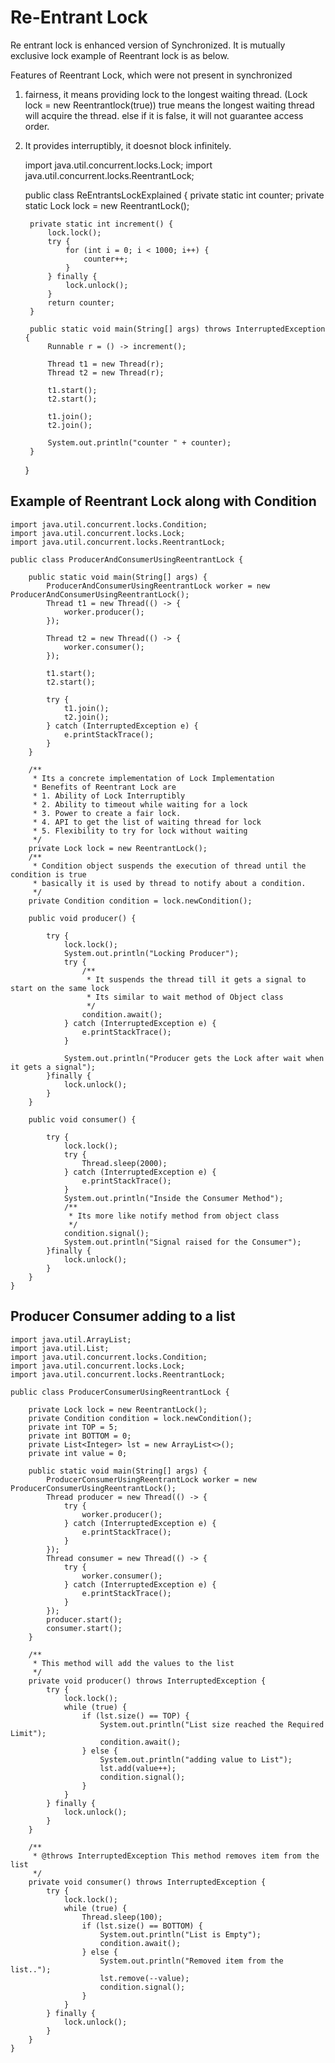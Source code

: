 # Re-Entrant Lock
Re entrant lock is enhanced version of Synchronized. It is mutually exclusive lock
example of Reentrant lock is as below.

Features of Reentrant Lock, which were not present in synchronized

1. fairness, it means providing lock to the longest waiting thread.
   (Lock lock = new Reentrantlock(true))
   true means the longest waiting thread will acquire the thread.
   else if it is false, it will not guarantee access order. 
2. It provides interruptibly, it doesnot block infinitely.
 

    import java.util.concurrent.locks.Lock;
    import java.util.concurrent.locks.ReentrantLock;
    
    public class ReEntrantsLockExplained {
        private static int counter;
        private static Lock lock = new ReentrantLock();
    
        private static int increment() {
            lock.lock();
            try {
                for (int i = 0; i < 1000; i++) {
                    counter++;
                }
            } finally {
                lock.unlock();
            }
            return counter;
        }
    
        public static void main(String[] args) throws InterruptedException {
            Runnable r = () -> increment();
    
            Thread t1 = new Thread(r);
            Thread t2 = new Thread(r);
    
            t1.start();
            t2.start();
    
            t1.join();
            t2.join();
    
            System.out.println("counter " + counter);
        }
    }

## Example of Reentrant Lock along with Condition

    import java.util.concurrent.locks.Condition;
    import java.util.concurrent.locks.Lock;
    import java.util.concurrent.locks.ReentrantLock;
    
    public class ProducerAndConsumerUsingReentrantLock {
    
        public static void main(String[] args) {
            ProducerAndConsumerUsingReentrantLock worker = new ProducerAndConsumerUsingReentrantLock();
            Thread t1 = new Thread(() -> {
                worker.producer();
            });
    
            Thread t2 = new Thread(() -> {
                worker.consumer();
            });
    
            t1.start();
            t2.start();
    
            try {
                t1.join();
                t2.join();
            } catch (InterruptedException e) {
                e.printStackTrace();
            }
        }
    
        /**
         * Its a concrete implementation of Lock Implementation
         * Benefits of Reentrant Lock are
         * 1. Ability of Lock Interruptibly
         * 2. Ability to timeout while waiting for a lock
         * 3. Power to create a fair lock.
         * 4. API to get the list of waiting thread for lock
         * 5. Flexibility to try for lock without waiting
         */
        private Lock lock = new ReentrantLock();
        /**
         * Condition object suspends the execution of thread until the condition is true
         * basically it is used by thread to notify about a condition.
         */
        private Condition condition = lock.newCondition();
    
        public void producer() {
    
            try {
                lock.lock();
                System.out.println("Locking Producer");
                try {
                    /**
                     * It suspends the thread till it gets a signal to start on the same lock
                     * Its similar to wait method of Object class
                     */
                    condition.await();
                } catch (InterruptedException e) {
                    e.printStackTrace();
                }
    
                System.out.println("Producer gets the Lock after wait when it gets a signal");
            }finally {
                lock.unlock();
            }
        }
    
        public void consumer() {
    
            try {
                lock.lock();
                try {
                    Thread.sleep(2000);
                } catch (InterruptedException e) {
                    e.printStackTrace();
                }
                System.out.println("Inside the Consumer Method");
                /**
                 * Its more like notify method from object class
                 */
                condition.signal();
                System.out.println("Signal raised for the Consumer");
            }finally {
                lock.unlock();
            }
        }
    }


## Producer Consumer adding to a list

    import java.util.ArrayList;
    import java.util.List;
    import java.util.concurrent.locks.Condition;
    import java.util.concurrent.locks.Lock;
    import java.util.concurrent.locks.ReentrantLock;
    
    public class ProducerConsumerUsingReentrantLock {
    
        private Lock lock = new ReentrantLock();
        private Condition condition = lock.newCondition();
        private int TOP = 5;
        private int BOTTOM = 0;
        private List<Integer> lst = new ArrayList<>();
        private int value = 0;
    
        public static void main(String[] args) {
            ProducerConsumerUsingReentrantLock worker = new ProducerConsumerUsingReentrantLock();
            Thread producer = new Thread(() -> {
                try {
                    worker.producer();
                } catch (InterruptedException e) {
                    e.printStackTrace();
                }
            });
            Thread consumer = new Thread(() -> {
                try {
                    worker.consumer();
                } catch (InterruptedException e) {
                    e.printStackTrace();
                }
            });
            producer.start();
            consumer.start();
        }
    
        /**
         * This method will add the values to the list
         */
        private void producer() throws InterruptedException {
            try {
                lock.lock();
                while (true) {
                    if (lst.size() == TOP) {
                        System.out.println("List size reached the Required Limit");
                        condition.await();
                    } else {
                        System.out.println("adding value to List");
                        lst.add(value++);
                        condition.signal();
                    }
                }
            } finally {
                lock.unlock();
            }
        }
    
        /**
         * @throws InterruptedException This method removes item from the list
         */
        private void consumer() throws InterruptedException {
            try {
                lock.lock();
                while (true) {
                    Thread.sleep(100);
                    if (lst.size() == BOTTOM) {
                        System.out.println("List is Empty");
                        condition.await();
                    } else {
                        System.out.println("Removed item from the list..");
                        lst.remove(--value);
                        condition.signal();
                    }
                }
            } finally {
                lock.unlock();
            }
        }
    }

